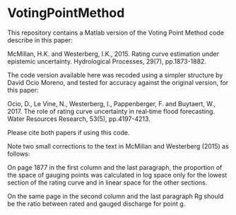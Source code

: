 # VotingPointMethod

This repository contains a Matlab version of the Voting Point Method code describe in this paper:

McMillan, H.K. and Westerberg, I.K., 2015. Rating curve estimation under epistemic uncertainty. Hydrological Processes, 29(7), pp.1873-1882.

The code version available here was recoded using a simpler structure by David Ocio Moreno, and tested for accuracy against the original version, for this paper:

Ocio, D., Le Vine, N., Westerberg, I., Pappenberger, F. and Buytaert, W., 2017. The role of rating curve uncertainty in real‐time flood forecasting. Water Resources Research, 53(5), pp.4197-4213.

Please cite both papers if using this code.


Note two small corrections to the text in McMillan and Westerberg (2015) as follows:

On page 1877 in the first column and the last paragraph, the proportion of the space of gauging points was calculated in log space only for the lowest section of the rating curve and in linear space for the other sections.

On the same page in the second column and the last paragraph Rg should be the ratio between rated and gauged discharge for point g.
